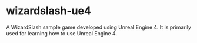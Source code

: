 # wizardslash-ue4
A WizardSlash sample game developed using Unreal Engine 4.  It is primarily used for learning how to use Unreal Engine 4.
